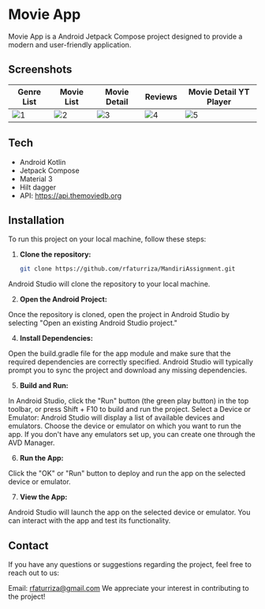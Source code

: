# Movie App

Movie App is a Android Jetpack Compose project designed to provide a modern and user-friendly application.

## Screenshots

| Genre List | Movie List | Movie Detail | Reviews | Movie Detail YT Player |
|----------|----------|----------|----------|----------|
|![1](https://github.com/rfaturriza/MandiriAssignment/assets/56538058/cea60606-e1e8-4caa-b41f-790f3d787c07)|![2](https://github.com/rfaturriza/MandiriAssignment/assets/56538058/374429e3-7bd1-4aa8-ad32-f70077394721)|![3](https://github.com/rfaturriza/MandiriAssignment/assets/56538058/6dc90035-9b11-4eb3-a9eb-d8aa31cf964f)|![4](https://github.com/rfaturriza/MandiriAssignment/assets/56538058/f0024b3e-a4df-4436-aeca-af013ecdf05f)|![5](https://github.com/rfaturriza/MandiriAssignment/assets/56538058/a91e16c4-c913-4a98-ba85-2d16c29f2b0a)|

## Tech
- Android Kotlin
- Jetpack Compose
- Material 3
- Hilt dagger
- API: https://api.themoviedb.org

## Installation
To run this project on your local machine, follow these steps:

1. **Clone the repository:**

   ```bash
   git clone https://github.com/rfaturriza/MandiriAssignment.git

Android Studio will clone the repository to your local machine.

2. **Open the Android Project:**

Once the repository is cloned, open the project in Android Studio by selecting "Open an existing Android Studio project."

4. **Install Dependencies:**

Open the build.gradle file for the app module and make sure that the required dependencies are correctly specified. Android Studio will typically prompt you to sync the project and download any missing dependencies.

5. **Build and Run:**

In Android Studio, click the "Run" button (the green play button) in the top toolbar, or press Shift + F10 to build and run the project.
Select a Device or Emulator:
Android Studio will display a list of available devices and emulators. Choose the device or emulator on which you want to run the app. If you don't have any emulators set up, you can create one through the AVD Manager.

6. **Run the App:**

Click the "OK" or "Run" button to deploy and run the app on the selected device or emulator.

7. **View the App:**

Android Studio will launch the app on the selected device or emulator. You can interact with the app and test its functionality.

## Contact
If you have any questions or suggestions regarding the project, feel free to reach out to us:

Email: rfaturriza@gmail.com
We appreciate your interest in contributing to the project!
